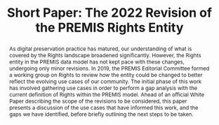 ---
abstract: As digital preservation practice has matured, our understanding of what
  is covered by the Rights landscape broadened significantly. However, the Rights
  entity in the PREMIS data model has not kept pace with these changes, undergoing
  only minor revisions. In 2019, the PREMIS Editorial Committee formed a working group
  on Rights to review how the entity could be changed to better reflect the evolving
  use cases of our community. The initial phase of this work has involved gathering
  use cases in order to perform a gap analysis with the current definition of Rights
  within the PREMIS model. Ahead of an official White Paper describing the scope of
  the revisions to be considered, this paper presents a discussion of the use cases
  that have informed this work, and the gaps we have identified, before briefly outlining
  the next steps to be taken.
creators:
- Steeman, Marjolein
date: null
document_url: https://az659834.vo.msecnd.net/eventsairwesteuprod/production-inconference-public/7ca2d68b56e54e77a813a2b9e4c50787
grand_parent: iPRES
institutions:
- Netherlands Institute For Sound And Vision
keywords:
- premis
- rights
- data model
landing_page_url: null
language: eng
layout: publication
license: CC-BY 4.0 International
notes_url: null
parent: iPRES 2022
publication_type: short paper
size: null
slides_url: null
source_name: iPRES
stream_url: null
title: 'Short Paper: The 2022 Revision of the PREMIS Rights Entity'
year: 2022
---
